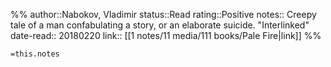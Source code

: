%%
author::Nabokov, Vladimir
status::Read
rating::Positive
notes:: Creepy tale of a man confabulating a story, or an elaborate suicide. "Interlinked"
date-read:: 20180220
link:: [[1 notes/11 media/111 books/Pale Fire|link]]
%%

`=this.notes`